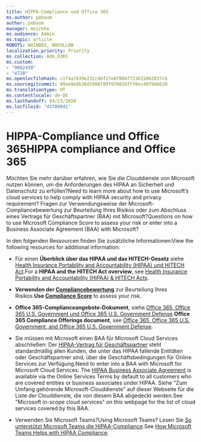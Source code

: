 ```yaml
---
title: HIPPA-Compliance und Office 365
ms.author: pebaum
author: pebaum
manager: mnirkhe
ms.audience: Admin
ms.topic: article
ROBOTS: NOINDEX, NOFOLLOW
localization_priority: Priority
ms.collection: Adm_O365
ms.custom:
- "9002430"
- "4720"
ms.openlocfilehash: c1f4af839e232c4bf17e0f806f723615063037cb
ms.sourcegitcommit: 89ae9e8b36d1980f89f07b016fff0ec48f96b620
ms.translationtype: HT
ms.contentlocale: de-DE
ms.lasthandoff: 04/23/2020
ms.locfileid: "43789841"
---
```

# <a name="hippa-compliance-and-office-365"></a><span data-ttu-id="94fbb-102">HIPPA-Compliance und Office 365</span><span class="sxs-lookup"><span data-stu-id="94fbb-102">HIPPA compliance and Office 365</span></span>

<span data-ttu-id="94fbb-103">Möchten Sie mehr darüber erfahren, wie Sie die Clouddienste von Microsoft nutzen können, um die Anforderungen des HIPAA an Sicherheit und Datenschutz zu erfüllen?</span><span class="sxs-lookup"><span data-stu-id="94fbb-103">Need to learn more about how to use Microsoft’s cloud services to help comply with HIPAA security and privacy requirement?</span></span>  <span data-ttu-id="94fbb-104">Fragen zur Verwendungsweise der Microsoft-Compliancebewertung zur Beurteilung Ihres Risikos oder zum Abschluss eines Vertrags für Geschäftspartner (BAA) mit Microsoft?</span><span class="sxs-lookup"><span data-stu-id="94fbb-104">Questions on how to use Microsoft Compliance Score to assess your risk or enter into a Business Associate Agreement (BAA) with Microsoft?</span></span>  

<span data-ttu-id="94fbb-105">In den folgenden Ressourcen finden Sie zusätzliche Informationen:</span><span class="sxs-lookup"><span data-stu-id="94fbb-105">View the following resources for additional information:</span></span>

- <span data-ttu-id="94fbb-106">Für einen **Überblick über das HIPAA und das HITECH-Gesetz** siehe [Health Insurance Portability and Accountability (HIPAA) und HITECH Act](https://docs.microsoft.com/microsoft-365/compliance/offering-hipaa-hitech?view=o365-worldwide).</span><span class="sxs-lookup"><span data-stu-id="94fbb-106">For a **HIPAA and the HITECH Act overview**, see [Health Insurance Portability and Accountability (HIPAA) & HITECH Acts](https://docs.microsoft.com/microsoft-365/compliance/offering-hipaa-hitech?view=o365-worldwide).</span></span>

- <span data-ttu-id="94fbb-107">**Verwenden der [Compliancebewertung](https://docs.microsoft.com/microsoft-365/compliance/offering-hipaa-hitech?view=o365-worldwide#use-microsoft-compliance-score-to-assess-your-risk)** zur Beurteilung Ihres Risikos.</span><span class="sxs-lookup"><span data-stu-id="94fbb-107">**Use [Compliance Score](https://docs.microsoft.com/microsoft-365/compliance/offering-hipaa-hitech?view=o365-worldwide#use-microsoft-compliance-score-to-assess-your-risk)** to assess your risk.</span></span>

- <span data-ttu-id="94fbb-108">**Office 365-Complianceangebote-Dokument**, siehe [Office 365, Office 365 U.S. Government und Office 365 U.S. Government Defense](https://go.microsoft.com/fwlink/p/?LinkID=2077751).</span><span class="sxs-lookup"><span data-stu-id="94fbb-108">**Office 365 Compliance Offerings document**, see [Office 365, Office 365 U.S. Government, and Office 365 U.S. Government Defense](https://go.microsoft.com/fwlink/p/?LinkID=2077751).</span></span>

- <span data-ttu-id="94fbb-109">Sie müssen mit Microsoft einen BAA für Microsoft Cloud Services abschließen: Der [HIPAA-Vertrag für Geschäftspartner](https://aka.ms/BAA) steht standardmäßig allen Kunden, die unter das HIPAA fallende Entitäten oder Geschäftspartner sind, über die Geschäftsbedingungen für Online Services zur Verfügung.</span><span class="sxs-lookup"><span data-stu-id="94fbb-109">Need to enter into a BAA with Microsoft for Microsoft Cloud Services: The [HIPAA Business Associate Agreement](https://aka.ms/BAA) is available via the Online Services Terms by default to all customers who are covered entities or business associates under HIPAA.</span></span> <span data-ttu-id="94fbb-110">Siehe "Zum Umfang gehörende Microsoft-Clouddienste" auf dieser Webseite für die Liste der Clouddienste, die von diesem BAA abgedeckt werden.</span><span class="sxs-lookup"><span data-stu-id="94fbb-110">See "Microsoft in-scope cloud services" on this webpage for the list of cloud services covered by this BAA.</span></span>

- <span data-ttu-id="94fbb-111">Verwenden Sie Microsoft Teams?</span><span class="sxs-lookup"><span data-stu-id="94fbb-111">Using Microsoft Teams?</span></span> <span data-ttu-id="94fbb-112">Lesen Sie [So unterstützt Microsoft Teams die HIPAA-Compliance](https://www.microsoft.com/microsoft-365/blog/2019/04/30/white-paper-microsoft-teams-healthcare-providers-hipaa-compliance/).</span><span class="sxs-lookup"><span data-stu-id="94fbb-112">See [How Microsoft Teams Helps with HIPAA Compliance](https://www.microsoft.com/microsoft-365/blog/2019/04/30/white-paper-microsoft-teams-healthcare-providers-hipaa-compliance/).</span></span>

